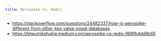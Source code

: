 ```yaml
---
title: Aerospike vs. Redis
---
```

- https://stackoverflow.com/questions/24482337/how-is-aerospike-different-from-other-key-value-nosql-databases
- https://bhaumikshukla.medium.com/aerospike-vs-redis-968fb4dd6b65